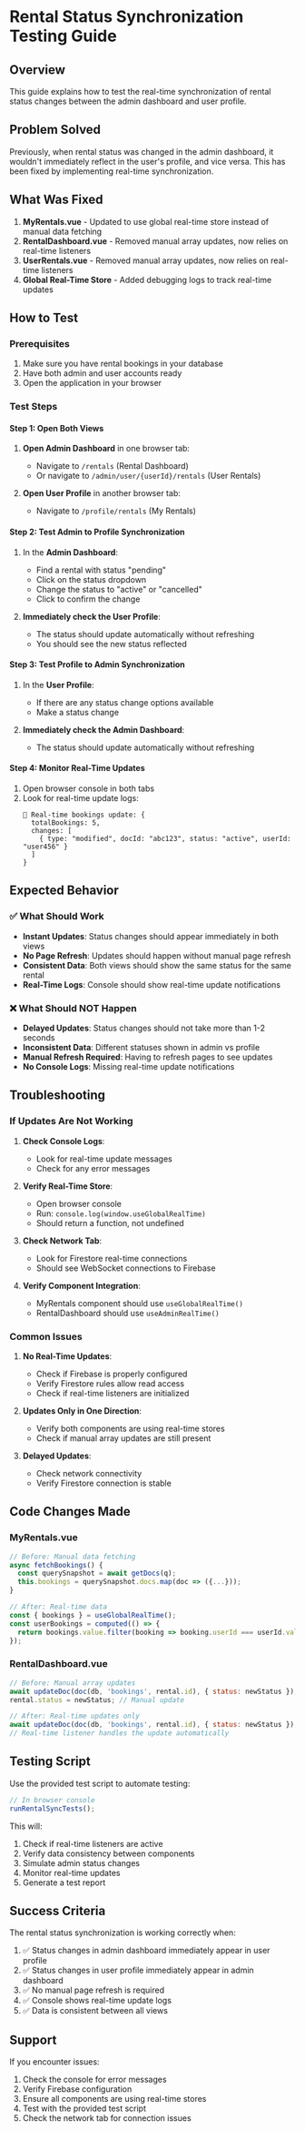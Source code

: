 # Rental Status Synchronization Testing Guide

## Overview

This guide explains how to test the real-time synchronization of rental status changes between the admin dashboard and user profile.

## Problem Solved

Previously, when rental status was changed in the admin dashboard, it wouldn't immediately reflect in the user's profile, and vice versa. This has been fixed by implementing real-time synchronization.

## What Was Fixed

1. **MyRentals.vue** - Updated to use global real-time store instead of manual data fetching
2. **RentalDashboard.vue** - Removed manual array updates, now relies on real-time listeners
3. **UserRentals.vue** - Removed manual array updates, now relies on real-time listeners
4. **Global Real-Time Store** - Added debugging logs to track real-time updates

## How to Test

### Prerequisites

1. Make sure you have rental bookings in your database
2. Have both admin and user accounts ready
3. Open the application in your browser

### Test Steps

#### Step 1: Open Both Views

1. **Open Admin Dashboard** in one browser tab:
   - Navigate to `/rentals` (Rental Dashboard)
   - Or navigate to `/admin/user/{userId}/rentals` (User Rentals)

2. **Open User Profile** in another browser tab:
   - Navigate to `/profile/rentals` (My Rentals)

#### Step 2: Test Admin to Profile Synchronization

1. In the **Admin Dashboard**:
   - Find a rental with status "pending"
   - Click on the status dropdown
   - Change the status to "active" or "cancelled"
   - Click to confirm the change

2. **Immediately check the User Profile**:
   - The status should update automatically without refreshing
   - You should see the new status reflected

#### Step 3: Test Profile to Admin Synchronization

1. In the **User Profile**:
   - If there are any status change options available
   - Make a status change

2. **Immediately check the Admin Dashboard**:
   - The status should update automatically without refreshing

#### Step 4: Monitor Real-Time Updates

1. Open browser console in both tabs
2. Look for real-time update logs:
   ```
   🔄 Real-time bookings update: {
     totalBookings: 5,
     changes: [
       { type: "modified", docId: "abc123", status: "active", userId: "user456" }
     ]
   }
   ```

## Expected Behavior

### ✅ What Should Work

- **Instant Updates**: Status changes should appear immediately in both views
- **No Page Refresh**: Updates should happen without manual page refresh
- **Consistent Data**: Both views should show the same status for the same rental
- **Real-Time Logs**: Console should show real-time update notifications

### ❌ What Should NOT Happen

- **Delayed Updates**: Status changes should not take more than 1-2 seconds
- **Inconsistent Data**: Different statuses shown in admin vs profile
- **Manual Refresh Required**: Having to refresh pages to see updates
- **No Console Logs**: Missing real-time update notifications

## Troubleshooting

### If Updates Are Not Working

1. **Check Console Logs**:
   - Look for real-time update messages
   - Check for any error messages

2. **Verify Real-Time Store**:
   - Open browser console
   - Run: `console.log(window.useGlobalRealTime)`
   - Should return a function, not undefined

3. **Check Network Tab**:
   - Look for Firestore real-time connections
   - Should see WebSocket connections to Firebase

4. **Verify Component Integration**:
   - MyRentals component should use `useGlobalRealTime()`
   - RentalDashboard should use `useAdminRealTime()`

### Common Issues

1. **No Real-Time Updates**:
   - Check if Firebase is properly configured
   - Verify Firestore rules allow read access
   - Check if real-time listeners are initialized

2. **Updates Only in One Direction**:
   - Verify both components are using real-time stores
   - Check if manual array updates are still present

3. **Delayed Updates**:
   - Check network connectivity
   - Verify Firestore connection is stable

## Code Changes Made

### MyRentals.vue
```javascript
// Before: Manual data fetching
async fetchBookings() {
  const querySnapshot = await getDocs(q);
  this.bookings = querySnapshot.docs.map(doc => ({...}));
}

// After: Real-time data
const { bookings } = useGlobalRealTime();
const userBookings = computed(() => {
  return bookings.value.filter(booking => booking.userId === userId.value);
});
```

### RentalDashboard.vue
```javascript
// Before: Manual array updates
await updateDoc(doc(db, 'bookings', rental.id), { status: newStatus });
rental.status = newStatus; // Manual update

// After: Real-time updates only
await updateDoc(doc(db, 'bookings', rental.id), { status: newStatus });
// Real-time listener handles the update automatically
```

## Testing Script

Use the provided test script to automate testing:

```javascript
// In browser console
runRentalSyncTests();
```

This will:
1. Check if real-time listeners are active
2. Verify data consistency between components
3. Simulate admin status changes
4. Monitor real-time updates
5. Generate a test report

## Success Criteria

The rental status synchronization is working correctly when:

1. ✅ Status changes in admin dashboard immediately appear in user profile
2. ✅ Status changes in user profile immediately appear in admin dashboard
3. ✅ No manual page refresh is required
4. ✅ Console shows real-time update logs
5. ✅ Data is consistent between all views

## Support

If you encounter issues:

1. Check the console for error messages
2. Verify Firebase configuration
3. Ensure all components are using real-time stores
4. Test with the provided test script
5. Check the network tab for connection issues 